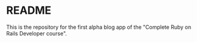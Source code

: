# README

This is the repository for the first alpha blog app of the "Complete Ruby on Rails Developer course".